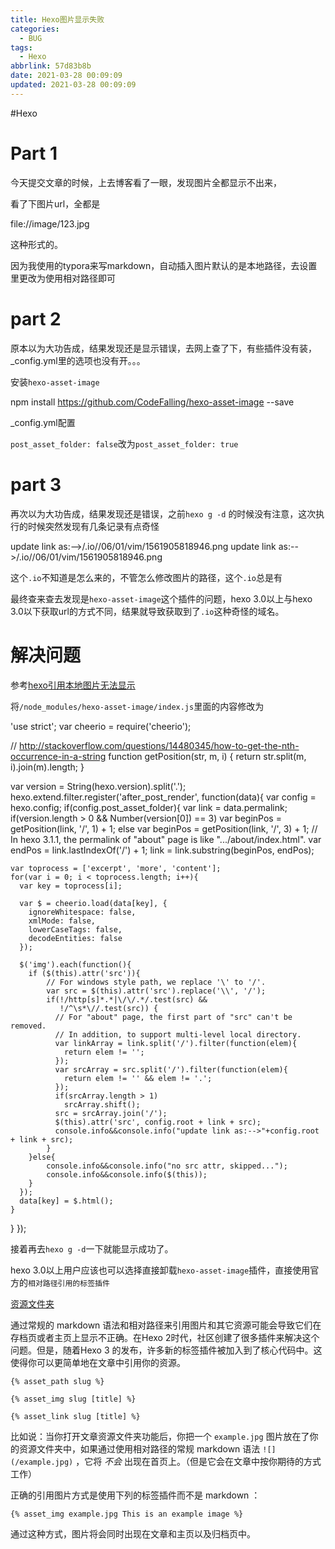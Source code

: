 ```yaml
---
title: Hexo图片显示失败
categories:
  - BUG
tags:
  - Hexo
abbrlink: 57d83b8b
date: 2021-03-28 00:09:09
updated: 2021-03-28 00:09:09
---
```

#Hexo
# Part 1

  

今天提交文章的时候，上去博客看了一眼，发现图片全都显示不出来，

  

看了下图片url，全都是

  

file://image/123.jpg

  

这种形式的。

  

因为我使用的typora来写markdown，自动插入图片默认的是本地路径，去设置里更改为使用相对路径即可

  

# part 2

  

原本以为大功告成，结果发现还是显示错误，去网上查了下，有些插件没有装，_config.yml里的选项也没有开。。。

  

安装`hexo-asset-image`

  

npm install https://github.com/CodeFalling/hexo-asset-image --save

  

_config.yml配置

  

`post_asset_folder: false`改为`post_asset_folder: true`

  

# part 3

  

再次以为大功告成，结果发现还是错误，之前`hexo g -d` 的时候没有注意，这次执行的时候突然发现有几条记录有点奇怪

  

update link as:-->/.io//06/01/vim/1561905818946.png
update link as:-->/.io//06/01/vim/1561905818946.png

  

这个`.io`不知道是怎么来的，不管怎么修改图片的路径，这个`.io`总是有

  

最终查来查去发现是`hexo-asset-image`这个插件的问题，hexo 3.0以上与hexo 3.0以下获取url的方式不同，结果就导致获取到了`.io`这种奇怪的域名。

  

# 解决问题

  

参考[hexo引用本地图片无法显示](https://blog.csdn.net/xjm850552586/article/details/84101345)

  

将`/node_modules/hexo-asset-image/index.js`里面的内容修改为

  

'use strict';
var cheerio = require('cheerio');

// http://stackoverflow.com/questions/14480345/how-to-get-the-nth-occurrence-in-a-string
function getPosition(str, m, i) {
  return str.split(m, i).join(m).length;
}

var version = String(hexo.version).split('.');
hexo.extend.filter.register('after_post_render', function(data){
  var config = hexo.config;
  if(config.post_asset_folder){
    var link = data.permalink;
	if(version.length > 0 && Number(version[0]) == 3)
	   var beginPos = getPosition(link, '/', 1) + 1;
	else
	   var beginPos = getPosition(link, '/', 3) + 1;
	// In hexo 3.1.1, the permalink of "about" page is like ".../about/index.html".
	var endPos = link.lastIndexOf('/') + 1;
    link = link.substring(beginPos, endPos);

    var toprocess = ['excerpt', 'more', 'content'];
    for(var i = 0; i < toprocess.length; i++){
      var key = toprocess[i];
 
      var $ = cheerio.load(data[key], {
        ignoreWhitespace: false,
        xmlMode: false,
        lowerCaseTags: false,
        decodeEntities: false
      });

      $('img').each(function(){
		if ($(this).attr('src')){
			// For windows style path, we replace '\' to '/'.
			var src = $(this).attr('src').replace('\\', '/');
			if(!/http[s]*.*|\/\/.*/.test(src) &&
			   !/^\s*\//.test(src)) {
			  // For "about" page, the first part of "src" can't be removed.
			  // In addition, to support multi-level local directory.
			  var linkArray = link.split('/').filter(function(elem){
				return elem != '';
			  });
			  var srcArray = src.split('/').filter(function(elem){
				return elem != '' && elem != '.';
			  });
			  if(srcArray.length > 1)
				srcArray.shift();
			  src = srcArray.join('/');
			  $(this).attr('src', config.root + link + src);
			  console.info&&console.info("update link as:-->"+config.root + link + src);
			}
		}else{
			console.info&&console.info("no src attr, skipped...");
			console.info&&console.info($(this));
		}
      });
      data[key] = $.html();
    }
  }
});

  

接着再去`hexo g -d`一下就能显示成功了。

  

hexo 3.0以上用户应该也可以选择直接卸载`hexo-asset-image`插件，直接使用官方的`相对路径引用的标签插件`

  

[资源文件夹](https://hexo.io/zh-cn/docs/asset-folders.html)

通过常规的 markdown 语法和相对路径来引用图片和其它资源可能会导致它们在存档页或者主页上显示不正确。在Hexo 2时代，社区创建了很多插件来解决这个问题。但是，随着Hexo 3 的发布，许多新的标签插件被加入到了核心代码中。这使得你可以更简单地在文章中引用你的资源。

`{% asset_path slug %}`

`{% asset_img slug [title] %}`

`{% asset_link slug [title] %}`

比如说：当你打开文章资源文件夹功能后，你把一个 `example.jpg` 图片放在了你的资源文件夹中，如果通过使用相对路径的常规 markdown 语法 `![](/example.jpg)` ，它将 _不会_ 出现在首页上。（但是它会在文章中按你期待的方式工作）

正确的引用图片方式是使用下列的标签插件而不是 markdown ：

`{% asset_img example.jpg This is an example image %}`

通过这种方式，图片将会同时出现在文章和主页以及归档页中。